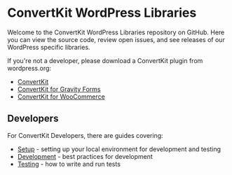 # ConvertKit WordPress Libraries

Welcome to the ConvertKit WordPress Libraries repository on GitHub. Here you can view the source code, review open issues, and see releases of our WordPress specific libraries.

If you're not a developer, please download a ConvertKit plugin from wordpress.org:
- [ConvertKit](https://wordpress.org/plugins/convertkit/)
- [ConvertKit for Gravity Forms](https://wordpress.org/plugins/convertkit-gravity-forms/)
- [ConvertKit for WooCommerce](https://wordpress.org/plugins/convertkit-woocommerce/)

## Developers

For ConvertKit Developers, there are guides covering:
- [Setup](SETUP.md) - setting up your local environment for development and testing
- [Development](DEVELOPMENT.md) - best practices for development
- [Testing](TESTING.md) - how to write and run tests